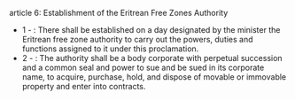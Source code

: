 article 6: Establishment of the Eritrean Free Zones Authority

<ul>
			<li>1 - : There shall be established on a day designated by the minister the Eritrean free zone authority to carry out the powers, duties and functions assigned to it under this proclamation. <ul>
			</ul></li>			<li>2 - : The authority shall be a body corporate with perpetual succession and a common seal and power to sue and be sued in its corporate name, to acquire, purchase, hold, and dispose of movable or immovable property and enter into contracts. <ul>
			</ul></li></ul>